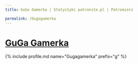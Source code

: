 ```yaml
---
title: GuGa Gamerka | Statystyki patronite.pl | Patromierz

permalink: /Gugagamerka
---
```


# [GuGa Gamerka](https://patronite.pl/Gugagamerka)

{% include profile.md name="Gugagamerka" prefix="g" %}
